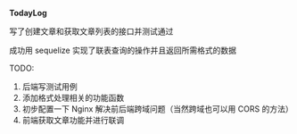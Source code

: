 **TodayLog**

写了创建文章和获取文章列表的接口并测试通过

成功用 sequelize 实现了联表查询的操作并且返回所需格式的数据

TODO:

1. 后端写测试用例
2. 添加格式处理相关的功能函数
3. 初步配置一下 Nginx 解决前后端跨域问题（当然跨域也可以用 CORS 的方法）
4. 前端获取文章功能并进行联调

